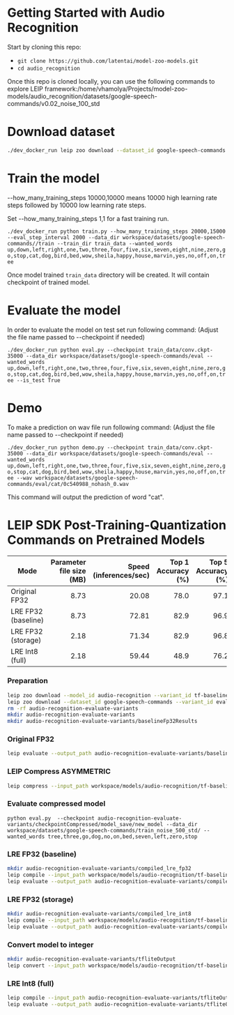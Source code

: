 # Getting Started with Audio Recognition

Start by cloning this repo:
* ```git clone https://github.com/latentai/model-zoo-models.git```
* ```cd audio_recognition```

Once this repo is cloned locally, you can use the following commands to explore LEIP framework:/home/vhamolya/Projects/model-zoo-models/audio_recognition/datasets/google-speech-commands/v0.02_noise_100_std

# Download dataset
```bash
./dev_docker_run leip zoo download --dataset_id google-speech-commands --variant_id v0.02
```
# Train the model

--how_many_training_steps 10000,10000 means 10000 high learning rate steps followed by 10000 low learning rate steps.

Set --how_many_training_steps 1,1 for a fast training run.

`./dev_docker_run python train.py --how_many_training_steps 20000,15000 --eval_step_interval 2000 --data_dir workspace/datasets/google-speech-commands//train --train_dir train_data --wanted_words up,down,left,right,one,two,three,four,five,six,seven,eight,nine,zero,go,stop,cat,dog,bird,bed,wow,sheila,happy,house,marvin,yes,no,off,on,tree`

Once model trained `train_data` directory will be created. It will contain checkpoint of trained model.

# Evaluate the model

In order to evaluate the model on test set run following command:
(Adjust the file name passed to --checkpoint if needed)

`./dev_docker_run python eval.py --checkpoint train_data/conv.ckpt-35000 --data_dir workspace/datasets/google-speech-commands/eval --wanted_words up,down,left,right,one,two,three,four,five,six,seven,eight,nine,zero,go,stop,cat,dog,bird,bed,wow,sheila,happy,house,marvin,yes,no,off,on,tree --is_test True`

# Demo

To make a prediction on wav file run following command:
(Adjust the file name passed to --checkpoint if needed)

`./dev_docker_run python demo.py --checkpoint train_data/conv.ckpt-35000 --data_dir workspace/datasets/google-speech-commands/eval --wanted_words up,down,left,right,one,two,three,four,five,six,seven,eight,nine,zero,go,stop,cat,dog,bird,bed,wow,sheila,happy,house,marvin,yes,no,off,on,tree --wav workspace/datasets/google-speech-commands/eval/cat/0c540988_nohash_0.wav`

This command will output the prediction of word "cat".

# LEIP SDK Post-Training-Quantization Commands on Pretrained Models

|       Mode        |Parameter file size (MB)|Speed (inferences/sec)|Top 1 Accuracy (%)|Top 5 Accuracy (%)|
|-------------------|-----------------------:|---------------------:|-----------------:|-----------------:|
|Original FP32      |                    8.73|                 20.08|              78.0|              97.1|
|LRE FP32 (baseline)|                    8.73|                 72.81|              82.9|              96.9|
|LRE FP32 (storage) |                    2.18|                 71.34|              82.9|              96.8|
|LRE Int8 (full)    |                    2.18|                 59.44|              48.9|              76.2|

### Preparation
```bash
leip zoo download --model_id audio-recognition --variant_id tf-baseline
leip zoo download --dataset_id google-speech-commands --variant_id eval
rm -rf audio-recognition-evaluate-variants
mkdir audio-recognition-evaluate-variants
mkdir audio-recognition-evaluate-variants/baselineFp32Results
```
### Original FP32
```bash
leip evaluate --output_path audio-recognition-evaluate-variants/baselineFp32Results --framework tf --input_path workspace/models/audio-recognition/tf-baseline --test_path workspace/datasets/google-speech-commands/eval/short_index.txt --class_names workspace/datasets/google-speech-commands/eval/class_names.txt
```
### LEIP Compress ASYMMETRIC
```bash
leip compress --input_path workspace/models/audio-recognition/tf-baseline --quantizer ASYMMETRIC --bits 8 --output_path audio-recognition-evaluate-variants/checkpointCompressed/
```

### Evaluate compressed model
```
python eval.py  --checkpoint audio-recognition-evaluate-variants/checkpointCompressed/model_save/new_model --data_dir workspace/datasets/google-speech-commands/train_noise_500_std/ --wanted_words tree,three,go,dog,no,on,bed,seven,left,zero,stop
```
### LRE FP32 (baseline)
```bash
mkdir audio-recognition-evaluate-variants/compiled_lre_fp32
leip compile --input_path workspace/models/audio-recognition/tf-baseline --output_path audio-recognition-evaluate-variants/compiled_lre_fp32/bin --input_types=float32 --data_type=float32
leip evaluate --output_path audio-recognition-evaluate-variants/compiled_lre_fp32/ --framework lre --input_types=float32 --input_path audio-recognition-evaluate-variants/compiled_lre_fp32/bin --test_path workspace/datasets/google-speech-commands/eval/short_index.txt --class_names workspace/datasets/google-speech-commands/eval/class_names.txt
```
### LRE FP32 (storage)
```bash
mkdir audio-recognition-evaluate-variants/compiled_lre_int8
leip compile --input_path workspace/models/audio-recognition/tf-baseline --output_path audio-recognition-evaluate-variants/compiled_lre_int8/bin --input_types=uint8 --data_type=int8
leip evaluate --output_path audio-recognition-evaluate-variants/compiled_lre_int8/ --framework lre --input_types=uint8 --input_path audio-recognition-evaluate-variants/compiled_lre_int8/bin --test_path workspace/datasets/google-speech-commands/eval/short_index.txt --class_names workspace/datasets/google-speech-commands/eval/class_names.txt
```
### Convert model to integer
```bash
mkdir audio-recognition-evaluate-variants/tfliteOutput
leip convert --input_path workspace/models/audio-recognition/tf-baseline --framework tflite --output_path audio-recognition-evaluate-variants/tfliteOutput --data_type int8 --policy TfLite --rep_dataset /shared-workdir/workspace/datasets/google-speech-commands/eval/yes/adebe223_nohash_0.wav
```
### LRE Int8 (full)
```bash
leip compile --input_path audio-recognition-evaluate-variants/tfliteOutput/model_save/inference_model.cast.tflite --output_path audio-recognition-evaluate-variants/tfliteOutput/model_save/binuint8 --input_types=uint8
leip evaluate --output_path audio-recognition-evaluate-variants/tfliteOutput/model_save/binuint8 --framework lre --input_types=uint8 --input_path audio-recognition-evaluate-variants/tfliteOutput/model_save/binuint8 --test_path workspace/datasets/google-speech-commands/eval/short_index.txt --class_names workspace/datasets/google-speech-commands/eval/class_names.txt --preprocessor speechcommand_uint8
```

